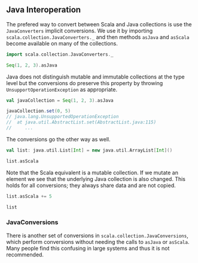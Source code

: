 ## Java Interoperation

The prefered way to convert between Scala and Java collections is use the `JavaConverters` implicit conversions. We use it by importing `scala.collection.JavaConverters._` and then methods `asJava` and `asScala` become available on many of the collections.

```scala mdoc:silent
import scala.collection.JavaConverters._
```

```scala mdoc
Seq(1, 2, 3).asJava
```

Java does not distinguish mutable and immutable collections at the type level but the conversions do preserve this property by throwing `UnsupportOperationException` as appropriate.

```scala mdoc
val javaCollection = Seq(1, 2, 3).asJava
```

```scala mdoc:fail:silent
javaCollection.set(0, 5)
// java.lang.UnsupportedOperationException
// 	at java.util.AbstractList.set(AbstractList.java:115)
//     ...
```

The conversions go the other way as well.

```scala mdoc
val list: java.util.List[Int] = new java.util.ArrayList[Int]()

list.asScala
```

Note that the Scala equivalent is a mutable collection. If we mutate an element we see that the underlying Java collection is also changed. This holds for all conversions; they always share data and are not copied.

```scala mdoc
list.asScala += 5

list
```

### JavaConversions

There is another set of conversions in `scala.collection.JavaConversions`, which perform conversions without needing the calls to `asJava` or `asScala`. Many people find this confusing in large systems and thus it is not recommended.

